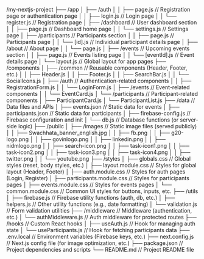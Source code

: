 /my-nextjs-project
├── /app
│   ├── /auth
│   │   ├── page.js                // Registration page or authentication page
│   │   ├── login.js               // Login page
│   │   └── register.js            // Registration page
│   ├── /dashboard                 // User dashboard section
│   │   ├── page.js                // Dashboard home page
│   │   └── settings.js            // Settings page
│   ├── /participants              // Participants section
│   │   ├── page.js                // Participants page
│   │   └── [id].js                // Individual participant details page
│   ├── /about                     // About page
│   │   └── page.js
│   ├── /events                    // Upcoming events section
│   │   ├── page.js                // Events listing page
│   │   └── [eventId].js           // Event details page
│   └── layout.js                  // Global layout for app pages
├── /components
│   ├── /common                   // Reusable components (Header, Footer, etc.)
│   │   ├── Header.js
│   │   ├── Footer.js
│   │   ├── SearchBar.js
│   │   └── SocialIcons.js
│   ├── /auth                     // Authentication-related components
│   │   ├── RegistrationForm.js
│   │   └── LoginForm.js
│   ├── /events                    // Event-related components
│   │   └── EventCard.js
│   └── /participants              // Participant-related components
│       ├── ParticipantCard.js
│       └── ParticipantList.js
├── /data                          // Data files and APIs
│   ├── events.json                // Static data for events
│   ├── participants.json          // Static data for participants
│   ├── firebase-config.js         // Firebase configuration and init
│   └── db.js                      // Database functions (or server-side logic)
├── /public
│   ├── /images                    // Static image files (served publicly)
│   │   ├── Swachhata_banner_english.jpg
│   │   ├── fb.png
│   │   ├── g20-logo.png
│   │   ├── govinlogo.png
│   │   ├── linkedin.png
│   │   ├── nidmlogo.png
│   │   ├── search-icon.png
│   │   ├── task-icon1.png
│   │   ├── task-icon2.png
│   │   ├── task-icon3.png
│   │   ├── task-icon4.png
│   │   ├── twitter.png
│   │   └── youtube.png
├── /styles
│   ├── globals.css                // Global styles (reset, body styles, etc.)
│   ├── layout.module.css          // Styles for global layout (Header, Footer)
│   ├── auth.module.css            // Styles for auth pages (Login, Register)
│   ├── participants.module.css    // Styles for participants pages
│   ├── events.module.css          // Styles for events pages
│   └── common.module.css          // Common UI styles for buttons, inputs, etc.
├── /utils
│   ├── firebase.js                // Firebase utility functions (auth, db, etc.)
│   ├── helpers.js                 // Other utility functions (e.g., date formatting)
│   └── validation.js              // Form validation utilities
├── /middleware                    // Middleware (authentication, etc.)
│   └── authMiddleware.js          // Auth middleware for protected routes
├── /hooks                         // Custom React hooks
│   ├── useAuth.js                 // Hook for managing auth state
│   └── useParticipants.js         // Hook for fetching participants data
├── .env.local                     // Environment variables (Firebase keys, etc.)
├── next.config.js                 // Next.js config file (for image optimization, etc.)
├── package.json                   // Project dependencies and scripts
└── README.md                      // Project README file
